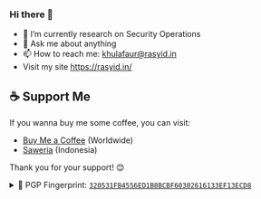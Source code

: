 <!-- ![readmebox](https://raw.githubusercontent.com/idhin/idhin/ace2921acce82f9082b66e626f7c265adfd18aba/readmebox.svg) -->
### Hi there 👋

- 🔭 I’m currently research on Security Operations
- 💬 Ask me about anything
- 📫 How to reach me: khulafaur@rasyid.in
- Visit my site https://rasyid.in/


<!-- ![Khulafaur's GitHub stats](https://github-readme-stats.vercel.app/api?username=idhin&show_icons=true&theme=merko)
<!-- 
[![Top Langs](https://github-readme-stats.vercel.app/api/top-langs/?username=idhin)](https://github.com/idhin/github-readme-stats) -->

<!-- <a href="https://github.com/anuraghazra/github-readme-stats">
  <img align="center" src="https://github-readme-stats.vercel.app/api/pin/?username=anuraghazra&repo=github-readme-stats" />
</a> -->
<!-- <a href="https://github.com/anuraghazra/convoychat">
  <img align="center" src="https://github-readme-stats.vercel.app/api/pin/?username=anuraghazra&repo=convoychat" />
</a>
 --> 

## ☕ Support Me

If you wanna buy me some coffee, you can visit:

- [Buy Me a Coffee](https://buymeacoffee.com/rasyidin) (Worldwide) 
- [Saweria](https://saweria.co/rasyidin) (Indonesia)

Thank you for your support! 😊

<details>

<summary>🔐 PGP Fingerprint: <a href="https://keys.openpgp.org/search?q=320531FB4556ED1B8BCBF60302616133EF13ECD8"><code>320531FB4556ED1B8BCBF60302616133EF13ECD8</code></a></summary>

```
-----BEGIN PGP PUBLIC KEY BLOCK-----

mQINBGYG8KUBEADva9mutO+j4u7Fit27d7MM6XlyFzewnqt58OHW8dPOTUirnDC6
7VA5WJlE76FqPM1pnj1i8cOV8+HCgiVUOpoW3DKnL3pHUksq2kW4Xj4NloORHdrk
wgkh/OzQkZEl+q6Jb6zWYnIjvS0sAiSwS+c67jN+ssoKUSB8nRTTnnLySVG58RfG
nKbQQEWS/OlaVjLGvBx/Hh+1EsWaLOT10ZDE0Sff456s/2rPMcUUJo+xI9ndUbPc
d7/dOAgAeDdkoRwmemZnu5/xAvd5emJOaO9K+7msKm1Kng6lSwWGiOK4nEaI2lIZ
19iuE2cTm2g0ripg3iWLytN+DR5cY88+11QVfCD3HL8IOUEeAOjmmBXwTnVWWyz7
DEv7/l2T09yoIdP3rZYQV4wmHQj8AK6YDmNMS5OOoMADd2HRC88/CnARElzHQWpF
I2f9jMLeHHPG83rE1LqjzhcaWqgOlqwwEvgc0KoPXzZ7MKQau2XD36TcnUl0kkCG
37bciCFUW28OULncD+ED/EcYTv7CfkOXyI7jscPobhCfrdUiH7xSdN5GTldfIyGB
3wYomZIIgdMQz2yKvgvZlW4hh/fO0GYBGhm8WBJqGK8WB3YoP8XHEOGzbrVGMUFp
5YWHDj63MadYB43Nbfwrecdhf8FAoEVtGBiYng+AXxnlDQRZLfRwWSz+xQARAQAB
tChLaHVsYWZhdXIgUmFzeWlkaW4gPGtodWxhZmF1ckByYXN5aWQuaW4+iQJXBBMB
CABBFiEEMgUx+0VW7RuLy/YDAmFhM+8T7NgFAmYG8KUCGwMFCXDIEgAFCwkIBwIC
IgIGFQoJCAsCBBYCAwECHgcCF4AACgkQAmFhM+8T7NjZUA/+N/GRq/MG0MDmENsx
z+Fx5E2u5C/n0BgruMtXcfEU88dOD/gzn32Pmn7rkNIy1ozNbfGIpGF2fLQgSqdz
KuQRJAou/H/c5JMhDSdj9M3DEcrbNtz1qKTr+gIRSkNuuxmLMdYPFOLokpeWB4ly
/a4JW/Guwke6M9hOEe89FLFMqZFsR+q19leKVbVLWFFzpWe9KqXfU3UoAyEa93eW
2gV3W/UBcG6C2aflAIf5D50D1xKoZpbPfmTDbk+WGgzgC/2W7bpSuKOwVvt3Mcut
HXI75+p1fMYchK6CT/QiAIVKw6A6fWq6+86WEyTtqcJ57Ir7fK+rGwVoNB2sixyy
lYralJ/yqrk/LEMHyBJKKCO4vgK43zruj9CBHspG96w2KqPz98GSG27JuFaBB/gC
eJ9oB/u3k8TilwuI86nKACcN8NLGDYjnJ7fxPuYeFIgEFdETzSxHMIME2JK9cKa8
Bk/+uLYjqwUUx6swDtqhwSibgbRv6041nFCDxLij3ubW6X4uu6fvBygZtxlT0gc3
YdgVTWV9ZNf0bSxJNzColDLHB+Y1Oq1eeHyHHXsqcQpp7xn6w3hQhPrGvaf4Xby3
GZzvnGcz8i01z8qrqQipko+9MzKAdUrUHdQpD/5i8YV9hWNCMHnlB2HU8P6z+NIS
ERiEPev9XSBM7Ycvs8UlLzwCSy+5Ag0EZgbwpQEQALcVM0qH5PZ+KvATIFHeS5eY
nfJco2Vgz9uDkZGAlVy+/xvrh6I8qK/tu9YtgFPMJKtwgiLgHrdXUgfbb1QVEw+N
6YyAFnBEuEI5VEDFCH52W6xpyRtbJGb6iTkS9ILcI0USTeYRp8Fyd8TlLBPNCckD
30cajMb2m9bgUMEmEJDDE9/XdHsQ/jRVZkDS+1MML8gKeSjYzdAxMW/w/RBAhKu3
90eh/fYOgil4U8xtHhKILVbm3XBxgJus3Tw10mbiWX+dJzNkCHAplFsru9w4x0CU
vqsBQ5GNx3V3Ss0awx22ILJH3LT23hh/+E3m4rN0YFBSuuAUKXvHuD0HDwDavVe4
wU+cRdmwoBNtiokcoio0jdtCdp/2RX0zb/jzIYLDnVvjLx2+xWV+TyC+ScUMzCVl
0r1wOztIRRAFRXubZhXQmA1nd6QZYPvywkzM/I0LxKc/XH8tvcz+MfB5C/y1tUu7
WTHuZ9SXXPOdae6ORdyCWA1wJPGE/Ai31HEzBNsB7iBrEuhmfQICqmts75uQi60K
uv6b7Rc/N1tvQhZzMG3Obh8/GXEkxU8CdkEFUo1gt3PmlEFFAigsynxX9WL8NZ/C
pti6imMUhXW2zDR3e19CnPdkL8rZ1SwO3pUDRj7W1xPWEV5ivS2JVyagcwEK0HGP
/FR+Q2+1txVJ7bloLZgbABEBAAGJAjwEGAEIACYWIQQyBTH7RVbtG4vL9gMCYWEz
7xPs2AUCZgbwpQIbDAUJcMgSAAAKCRACYWEz7xPs2DSkEACbMh/ENq5qFhdbAGXO
QZB0YBa6DMM4BDRUlxHURrmVqxo1q6v7WRzY9qAeRHz16wiI22hT5KLg08fuHbCw
UQoezSwFIIGJNnPRLWV4zGl7BQn9pLp8ZJ9EJuwFhYokIiPOA4rBDEf/AOyxrcrB
um/ecUXXgWqHpCmb5knsjBZtEVQDNX7p5M5WVMXgrW0l0lInkGFddJ4nAYiYX8en
ooSFcf+0i3oYXm5U5WYaOBZP8DHddFLjTW2Xe44Dv2u57vEeh+i3HRvap497/HnK
/JIk3hYjTCVIw46x4o2C0RUi58H59HRMhm80EuV6qsU7MmAXcfd55NGYL0hs3QKi
1W5vCJajivu3RVcgFa4it6L4Mh9Vgfm/IKXTQtZI1Vz1O/wGWz/iir1009e2Wjfo
GxvdPjTgVE3C/szSjylUpTB0yHYFXsh1OicWjO0SpPvMXIQv26s5y8YH9b2DAxuO
0bRF3tu6rH6gW5az/FQxRacQAR6XZVpZbenJs4ejFeMJVuo6GVzq2m/uROwHeQpA
OAsQJGyNEm1FTYkHRnGmm41SpOys+uSTtu9aQ7fZykekTq1Z0WL9R0LdRD641yhU
YleCbbGZbUosUad4XvdTv7t5w1x98Ny+OE9/wX7ToBizg+7Vc1Q/kvAshIVmN0o0
ir8PALsjlx35NwuRrEVhWeTjSJgzBGYG8A0WCSsGAQQB2kcPAQEHQCo7GrR+qTuU
LrbxlEbn80D6MY8HuqHWSazUYEW4LFPXtChLaHVsYWZhdXIgUmFzeWlkaW4gPGto
dWxhZmF1ckByYXN5aWQuaW4+iJkEExYKAEEWIQRDkz79L3ju/UGk5E7OZ7gJBOmC
ogUCZgbwDQIbAwUJBaOagAULCQgHAgIiAgYVCgkICwIEFgIDAQIeBwIXgAAKCRDO
Z7gJBOmCojWFAP9Z+TQaYqFFjQmqneMdwvVSCDSUBlhYwREhctfwcSPJBwEAkzFm
sZa3w2xDcWDbfGe7ysGMvl1o5NZVWWn7+c05hg64OARmBvANEgorBgEEAZdVAQUB
AQdASU4cMBWPRjeSrsH/kraxdu9Vik4Vvmatr0CYckqVFBoDAQgHiH4EGBYKACYW
IQRDkz79L3ju/UGk5E7OZ7gJBOmCogUCZgbwDQIbDAUJBaOagAAKCRDOZ7gJBOmC
ohvtAP0UhR5Bb+sgsaksmo4w3k0Sk37Z8slnymmBetxnv/EIZAD+K9biiFEWZMQL
E637APm56SGROyBWRtUULr+QDJzQ8A4=
=A6HU
-----END PGP PUBLIC KEY BLOCK-----
```
</details>
